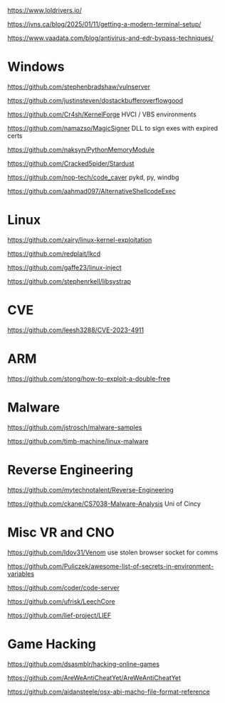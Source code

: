 


https://www.loldrivers.io/

https://jvns.ca/blog/2025/01/11/getting-a-modern-terminal-setup/

https://www.vaadata.com/blog/antivirus-and-edr-bypass-techniques/
# Windows
https://github.com/stephenbradshaw/vulnserver

https://github.com/justinsteven/dostackbufferoverflowgood

https://github.com/Cr4sh/KernelForge HVCI / VBS environments

https://github.com/namazso/MagicSigner DLL to sign exes with expired certs

https://github.com/naksyn/PythonMemoryModule

https://github.com/Cracked5pider/Stardust


https://github.com/nop-tech/code_caver pykd, py, windbg

https://github.com/aahmad097/AlternativeShellcodeExec


# Linux
https://github.com/xairy/linux-kernel-exploitation

https://github.com/redplait/lkcd

https://github.com/gaffe23/linux-inject

https://github.com/stephenrkell/libsystrap



# CVE
https://github.com/leesh3288/CVE-2023-4911

# ARM
https://github.com/stong/how-to-exploit-a-double-free

# Malware

https://github.com/jstrosch/malware-samples

https://github.com/timb-machine/linux-malware


# Reverse Engineering
https://github.com/mytechnotalent/Reverse-Engineering

https://github.com/ckane/CS7038-Malware-Analysis Uni of Cincy



# Misc VR and CNO
https://github.com/Idov31/Venom use stolen browser socket for comms

https://github.com/Puliczek/awesome-list-of-secrets-in-environment-variables

https://github.com/coder/code-server


https://github.com/ufrisk/LeechCore

https://github.com/lief-project/LIEF


# Game Hacking
https://github.com/dsasmblr/hacking-online-games

https://github.com/AreWeAntiCheatYet/AreWeAntiCheatYet





https://github.com/aidansteele/osx-abi-macho-file-format-reference
